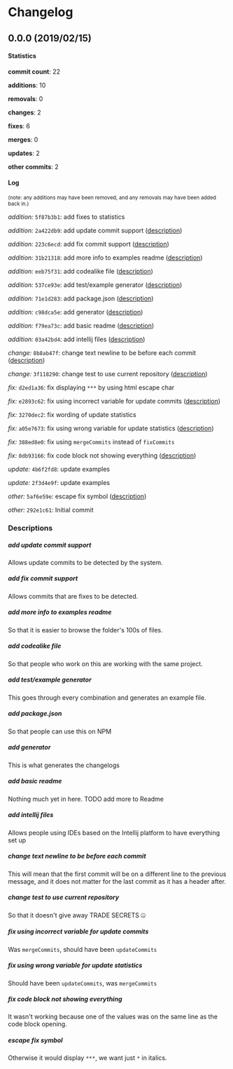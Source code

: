 # Changelog
## 0.0.0 (2019/02/15)
#### Statistics
**commit count**: 22

**additions**: 10

**removals**: 0

**changes**: 2

**fixes**: 6

**merges**: 0

**updates**: 2

**other commits**: 2

#### Log
<small>(note: any additions may have been removed, and any removals may have been added back in.)</small>

*addition:* `5f87b3b1`: add fixes to statistics

*addition:* `2a422db9`: add update commit support ([description](#add-update-commit-support-17))

*addition:* `223c6ecd`: add fix commit support ([description](#add-fix-commit-support-17))

*addition:* `31b21318`: add more info to examples readme ([description](#add-more-info-to-examples-readme-17))

*addition:* `eeb75f31`: add codealike file ([description](#add-codealike-file-17))

*addition:* `537ce93e`: add test/example generator ([description](#add-testexample-generator-17))

*addition:* `71e1d283`: add package.json ([description](#add-packagejson-17))

*addition:* `c98dca5e`: add generator ([description](#add-generator-17))

*addition:* `f79ea73c`: add basic readme ([description](#add-basic-readme-17))

*addition:* `03a42bd4`: add intellij files ([description](#add-intellij-files-17))

*change:* `8b8ab47f`: change text newline to be before each commit ([description](#change-text-newline-to-be-before-each-commit-17))

*change:* `3f118290`: change test to use current repository ([description](#change-test-to-use-current-repository-17))

*fix:* `d2ed1a36`: fix displaying `***` by using html escape char

*fix:* `e2893c62`: fix using incorrect variable for update commits ([description](#fix-using-incorrect-variable-for-update-commits-17))

*fix:* `3270dec2`: fix wording of update statistics

*fix:* `a05e7673`: fix using wrong variable for update statistics ([description](#fix-using-wrong-variable-for-update-statistics-17))

*fix:* `388ed8e0`: fix using `mergeCommits` instead of `fixCommits`

*fix:* `0db93166`: fix code block not showing everything ([description](#fix-code-block-not-showing-everything-17))

*update:* `4b6f2fd8`: update examples

*update:* `2f3d4e9f`: update examples

*other:* `5af6e59e`: escape fix symbol ([description](#escape-fix-symbol-17))

*other:* `292e1c61`: Initial commit
### Descriptions
##### add update commit support
Allows update commits to be detected by the system.
##### add fix commit support
Allows commits that are fixes to be detected.
##### add more info to examples readme
So that it is easier to browse the folder's 100s of files.
##### add codealike file
So that people who work on this are working with the same project.
##### add test/example generator
This goes through every combination and generates an example file.
##### add package.json
So that people can use this on NPM
##### add generator
This is what generates the changelogs
##### add basic readme
Nothing much yet in here. TODO add more to Readme
##### add intellij files
Allows people using IDEs based on the Intellij platform to have everything set up
##### change text newline to be before each commit
This will mean that the first commit will be on a different line to the previous message, and it does not matter for the last commit as it has a header after.
##### change test to use current repository
So that it doesn't give away TRADE SECRETS 🤐
##### fix using incorrect variable for update commits
Was `mergeCommits`, should have been `updateCommits`
##### fix using wrong variable for update statistics
Should have been `updateCommits`, was `mergeCommits`
##### fix code block not showing everything
It wasn't working because one of the values was on the same line as the code block opening.
##### escape fix symbol
Otherwise it would display `***`, we want just `*` in italics.
